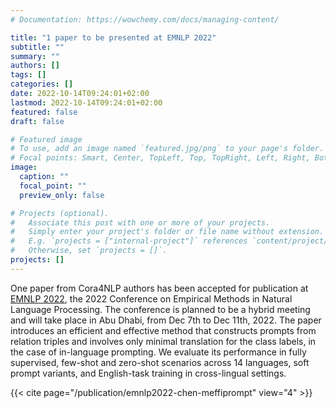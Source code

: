 ```yaml
---
# Documentation: https://wowchemy.com/docs/managing-content/

title: "1 paper to be presented at EMNLP 2022"
subtitle: ""
summary: ""
authors: []
tags: []
categories: []
date: 2022-10-14T09:24:01+02:00
lastmod: 2022-10-14T09:24:01+02:00
featured: false
draft: false

# Featured image
# To use, add an image named `featured.jpg/png` to your page's folder.
# Focal points: Smart, Center, TopLeft, Top, TopRight, Left, Right, BottomLeft, Bottom, BottomRight.
image:
  caption: ""
  focal_point: ""
  preview_only: false

# Projects (optional).
#   Associate this post with one or more of your projects.
#   Simply enter your project's folder or file name without extension.
#   E.g. `projects = ["internal-project"]` references `content/project/deep-learning/index.md`.
#   Otherwise, set `projects = []`.
projects: []
---
```


One paper from Cora4NLP authors has been accepted for publication at [EMNLP 2022](https://2022.emnlp.org/), the 2022 Conference on Empirical Methods in Natural Language Processing. The conference is planned to be a hybrid meeting and will take place in Abu Dhabi, from Dec 7th to Dec 11th, 2022. The paper introduces an efficient and effective method that constructs prompts from relation triples and involves only minimal translation for the class labels, in the case of in-language prompting. We evaluate its performance in fully supervised, few-shot and zero-shot scenarios across 14 languages, soft prompt variants, and English-task training in cross-lingual settings.

{{< cite page="/publication/emnlp2022-chen-meffiprompt" view="4" >}}
